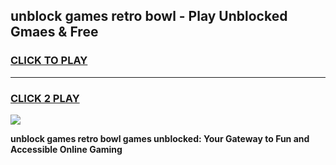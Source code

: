 
## unblock games retro bowl - Play Unblocked Gmaes & Free
<h3>
<a href="https://news.freeplayer.one?title=unblock_games_retro_bowl&ref=16F">CLICK TO PLAY</a></h3>
<hr>

<h3>
<a href="https://news.freeplayer.one?title=unblock_games_retro_bowl&ref=16F">CLICK 2 PLAY</a>
  
</h3>

<a href="https://news.freeplayer.one?title=unblock_games_retro_bowl&ref=16F/"><img src="https://clearcache.store/games.png"></a>


**unblock games retro bowl games unblocked: Your Gateway to Fun and Accessible Online Gaming**
